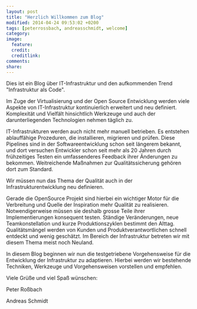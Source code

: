```yaml
---
layout: post
title: "Herzlich Willkommen zum Blog"
modified: 2014-04-24 09:53:02 +0200
tags: [peterrossbach, andreasschmidt, welcome]
category:
image:
  feature:
  credit:
  creditlink:
comments:
share:
---
```


Dies ist ein Blog über IT-Infrastruktur und den aufkommenden Trend "Infrastruktur
als Code".

Im Zuge der Virtualisierung und der Open Source Entwicklung werden viele Aspekte
von IT-Infrastruktur kontinuierlich erweitert und neu definiert. Komplexität und
Vielfält hinsichtlich Werkzeuge und auch der darunterliegenden Technologien
nehmen täglich zu.

IT-Infrastrukturen werden auch nicht mehr manuell betrieben. Es entstehen
ablauffähige Prozeduren, die installieren, migrieren und prüfen. Diese
Pipelines sind in der Softwareentwicklung schon seit längerem bekannt, und dort
versuchen Entwickler schon seit mehr als 20 Jahren durch frühzeitiges Testen ein umfassenderes Feedback ihrer Änderungen
zu bekommen. Weitreichende Maßnahmen zur Qualitätssicherung gehören dort zum Standard.

Wir müssen nun das Thema der Qualität auch in der Infrastrukturentwicklung neu definieren.

Gerade die OpenSource Projekt sind hierbei ein wichtiger Motor für die
Verbreitung und Quelle der Inspiration mehr Qualität zu realisieren. Notwendigerweise
müssen sie deshalb grosse Teile ihrer Implementierungen konsequent testen. Ständige
Veränderungen, neue Teamkonstellation und
kurze Produktionszyklen bestimmt den Alttag. Qualitätsmängel werden von Kunden und
Produktverantwortlichen schnell entdeckt und wenig geschätzt.
Im Bereich der Infrastruktur betreten wir mit diesem Thema meist noch Neuland.

In diesem Blog beginnen wir nun die testgetriebene Vorgehensweise für die Entwicklung
der Infrastruktur zu adaptieren. Hierbei werden wir bestehende Techniken, Werkzeuge und
Vorgehensweisen vorstellen und empfehlen.

Viele Grüße und viel Spaß wünschen:

 Peter Roßbach

 Andreas Schmidt
